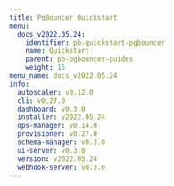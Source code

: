 ```yaml
---
title: PgBouncer Quickstart
menu:
  docs_v2022.05.24:
    identifier: pb-quickstart-pgbouncer
    name: Quickstart
    parent: pb-pgbouncer-guides
    weight: 15
menu_name: docs_v2022.05.24
info:
  autoscaler: v0.12.0
  cli: v0.27.0
  dashboard: v0.3.0
  installer: v2022.05.24
  ops-manager: v0.14.0
  provisioner: v0.27.0
  schema-manager: v0.3.0
  ui-server: v0.3.0
  version: v2022.05.24
  webhook-server: v0.3.0
---
```


